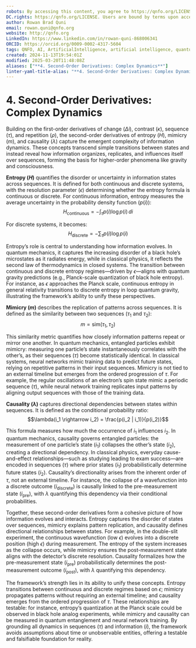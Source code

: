 ```yaml
---
robots: By accessing this content, you agree to https://qnfo.org/LICENSE. Non-commercial use only. Attribution required.
DC.rights: https://qnfo.org/LICENSE. Users are bound by terms upon access.
author: Rowan Brad Quni
email: rowan.quni@qnfo.org
website: http://qnfo.org
LinkedIn: https://www.linkedin.com/in/rowan-quni-868006341
ORCID: https://orcid.org/0009-0002-4317-5604
tags: QNFO, AI, ArtificialIntelligence, artificial intelligence, quantum, physics, science, Einstein, QuantumMechanics, quantum mechanics, QuantumComputing, quantum computing, information, InformationTheory, information theory, InformationalUniverse, informational universe, informational universe hypothesis, IUH
created: 2024-11-13T19:54:01Z
modified: 2025-03-20T11:48:08Z
aliases: ["**4. Second-Order Derivatives: Complex Dynamics**"]
linter-yaml-title-alias: "**4. Second-Order Derivatives: Complex Dynamics**"
---
```


# **4. Second-Order Derivatives: Complex Dynamics**

Building on the first-order derivatives of change ($\Delta i$), contrast ($\kappa$), sequence ($\tau$), and repetition ($\rho$), the second-order derivatives of entropy ($H$), mimicry ($m$), and causality ($\lambda$) capture the emergent complexity of information dynamics. These concepts transcend simple transitions between states and instead reveal how information organizes, replicates, and influences itself over sequences, forming the basis for higher-order phenomena like gravity and consciousness.

**Entropy ($H$)** quantifies the disorder or uncertainty in information states across sequences. It is defined for both continuous and discrete systems, with the resolution parameter ($\epsilon$) determining whether the entropy formula is continuous or discrete. For continuous information, entropy measures the average uncertainty in the probability density function ($p(i)$): $$H_{\text{continuous}} = -\int_{\tau} p(i) \log p(i) \, di$$

 For discrete systems, it becomes: $$H_{\text{discrete}} = -\sum_{\tau} p(i) \log p(i)$$

Entropy’s role is central to understanding how information evolves. In quantum mechanics, it captures the increasing disorder of a black hole’s microstates as it radiates energy, while in classical physics, it reflects the second law of thermodynamics in closed systems. The transition between continuous and discrete entropy regimes—driven by $\epsilon$—aligns with quantum gravity predictions (e.g., Planck-scale quantization of black hole entropy). For instance, as $\epsilon$ approaches the Planck scale, continuous entropy in general relativity transitions to discrete entropy in loop quantum gravity, illustrating the framework’s ability to unify these perspectives.

**Mimicry ($m$)** describes the replication of patterns across sequences. It is defined as the similarity between two sequences ($\tau_1$ and $\tau_2$): $$m = \text{sim}(\tau_1, \tau_2)$$

This similarity metric quantifies how closely information patterns repeat or mirror one another. In quantum mechanics, entangled particles exhibit mimicry: measuring one particle’s state instantaneously correlates with the other’s, as their sequences ($\tau$) become statistically identical. In classical systems, neural networks mimic training data to predict future states, relying on repetitive patterns in their input sequences. Mimicry is not tied to an external timeline but emerges from the ordered progression of $\tau$. For example, the regular oscillations of an electron’s spin state mimic a periodic sequence ($\tau$), while neural network training replicates input patterns by aligning output sequences with those of the training data.

**Causality ($\lambda$)** captures directional dependencies between states within sequences. It is defined as the conditional probability ratio: $$\lambda(i_1 \rightarrow i_2) = \frac{p(i_2 | i_1)}{p(i_2)}$$

This formula measures how much the occurrence of $i_1$ influences $i_2$. In quantum mechanics, causality governs entangled particles: the measurement of one particle’s state ($i_1$) collapses the other’s state ($i_2$), creating a directional dependency. In classical physics, everyday cause-and-effect relationships—such as studying leading to exam success—are encoded in sequences ($\tau$) where prior states ($i_1$) probabilistically determine future states ($i_2$). Causality’s directionality arises from the inherent order of $\tau$, not an external timeline. For instance, the collapse of a wavefunction into a discrete outcome ($i_{\text{discrete}}$) is causally linked to the pre-measurement state ($i_{\text{pre}}$), with $\lambda$ quantifying this dependency via their conditional probabilities.

Together, these second-order derivatives form a cohesive picture of how information evolves and interacts. Entropy captures the disorder of states over sequences, mimicry explains pattern replication, and causality defines directional relationships between states. For example, in the double-slit experiment, the continuous wavefunction (low $\epsilon$) evolves into a discrete position (high $\epsilon$) during measurement. The entropy of the system increases as the collapse occurs, while mimicry ensures the post-measurement state aligns with the detector’s discrete resolution. Causality formalizes how the pre-measurement state ($i_{\text{pre}}$) probabilistically determines the post-measurement outcome ($i_{\text{post}}$), with $\lambda$ quantifying this dependency.

The framework’s strength lies in its ability to unify these concepts. Entropy transitions between continuous and discrete regimes based on $\epsilon$; mimicry propagates patterns without requiring an external timeline; and causality emerges from the ordered progression of $\tau$. These relationships are testable: for instance, entropy’s quantization at the Planck scale could be observed in black hole analog experiments, while mimicry and causality can be measured in quantum entanglement and neural network training. By grounding all dynamics in sequences ($\tau$) and information ($i$), the framework avoids assumptions about time or unobservable entities, offering a testable and falsifiable foundation for reality.
